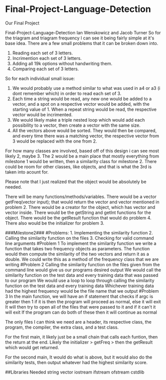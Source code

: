 # Final-Project-Language-Detection
Our Final Project

Final-Project-Language-Detection
Ian Wenskowicz and Jacob Turner
So for the triagram and triagram frequency I can see it being fairly simple at it's base idea. There are a few small problems that it can be broken down into.
1. Reading each set of 3 letters.
2. Incrimention each set of 3 letters. 
3. Adding all 19k options without handwriting them.
4. Comparing each set of 3 letters.

So for each individual small issue:
1. We would probably use a method similar to what was used in a4 or a3 (i dont remember which) in order to read each set of 3. 
2. Each time a string would be read, any new one would be added to a vector<string>, and a spot on a respective vector<int> would be added, with the starting value of 1. When a repeat string would be read, the respective vector<int> would be incrimented.
3. We would likely make a triple nested loop which would add each possibility to a vector<string>, then create a vector<int> with the same size.
4. All the vectors above would be sorted. They would then be compared, and every time there was a matching vector<string>, the respective vector<int> from 3 would be replaced with the one from 2.

For how many classes are involved, based off of this design i can see most likely 2, maybe 3. The 2 would be a main place that mostly everything from milestone 1 would be written, then a similarity class for milestone 2.
There could be room for other classes, like objects, and that is what the 3rd is taken into acount for. 

Please note that I just realized that the object would be absolutely be needed.

There will be many functions/methods/variables. 
There would be a vector<obj> getFreq(vector<string> input); that would return the vector<string> and vector<int> mentioned in problem 2.
There would be a creator for the object, which has vector<string> and vector<int> inside.
There would be the getString and getInt functions for the object.
There would be the getResult function that would do problem 4.
There also would be the initializer for problem 3.

###Milestone2###
#Problems:
	1. Implementing the similarity function
	2. Calling the similarity function on the files
	3. Checking for valid command line arguments
#Problem 1
	To implement the similarity function we write a function that takes two frequency objects as parameters.
	The function would then compute the similarity of the two vectors and return it as a double.
	We could write this as a method of the frequency class that we are writing
#Problem 2
	Calling the similarity function on the files given from the command line would give us our programs desired output
	We would call the similarity function on the test data and every training data that was passed to our program
	We would use a loop to loop through calling the similarity function on the test data and every training data
	Whichever training data had the highest frequency would be the file name that we output
#Problem 3
	In the main function, we will have an if statement that checks if argc is greater then 1 if it is then the program will proceed as normal, else it will exit
	It will then try to open all of the files that were passed to it and if it can't it will exit
	If the program can do both of these then it will continue as normal
	
	

The only files I can think we need are a header, its respective class, the program, the compiler, the extra class, and a test class.

For the first main, it likely just be a small chain that calls each funtion, then the return at the end. Likely the initializer > getFreq > then the getResult which would get returned.

For the second main, It would do what is above, but it would also do the similarity tests, then output whatever had the highest similarity score.


##Libraries Needed
	string
	vector
	iostream
	ifstream
	ofstream
	cstdlib